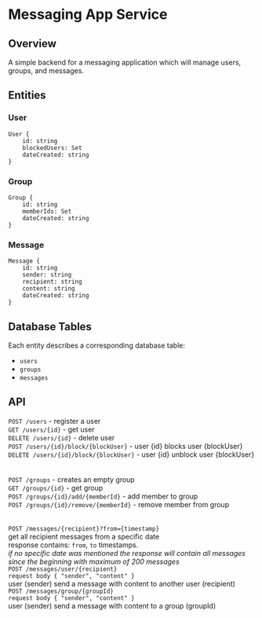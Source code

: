 # Messaging App Service

## Overview

A simple backend for a messaging application which will manage users, groups, and messages. 

## Entities

### User
```
User {
    id: string
    blockedUsers: Set
    dateCreated: string
}
```

### Group
```
Group {
    id: string
    memberIds: Set
    dateCreated: string
}
```

### Message
```
Message {
    id: string
    sender: string
    recipient: string
    content: string
    dateCreated: string
}
```

## Database Tables
Each entity describes a corresponding database table:
- `users`
- `groups`
- `messages`

## API
`POST /users` - register a user</br>
`GET /users/{id}` - get user</br>
`DELETE /users/{id}` - delete user</br>
`POST /users/{id}/block/{blockUser}` - user {id} blocks user {blockUser}</br>
`DELETE /users/{id}/block/{blockUser}` - user {id} unblock user {blockUser}
</br>
</br>
</br>
`POST /groups` - creates an empty group</br>
`GET /groups/{id}` - get group</br>
`POST /groups/{id}/add/{memberId}` - add member to group</br>
`POST /groups/{id}/remove/{memberId}` - remove member from group
</br>
</br>
</br>
`POST /messages/{recipient}?from={timestamp}`</br>
get all recipient messages from a specific date</br>
response contains: `from`, `to` timestamps.</br>
_if no specific date was mentioned the response will contain all messages since the beginning with maximum of 200 messages_</br>
`POST /messages/user/{recipient}`</br>
`request body { "sender", "content" }`</br>
user (sender) send a message with content to another user (recipient)</br>
`POST /messages/group/{groupId}`</br>
`request body { "sender", "content" }`</br> 
user (sender) send a message with content to a group (groupId)